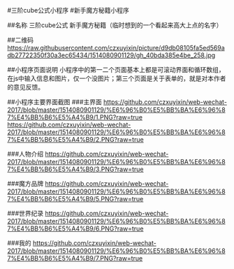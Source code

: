 #三阶cube公式小程序
#新手魔方秘籍小程序
 
##名称
三阶cube公式
新手魔方秘籍（临时想到的一个看起来高大上点的名字）

##二维码
https://raw.githubusercontent.com/czxuyixin/picture/d9db08105fa5ed569adb27722350f30a3ec65434/1514080901129/gh_40bda385e4be_258.jpg

##小程序页面说明
小程序中的第一二个页面基本上都是可滚动界面和循环数组，在js中输入信息和图片，仅一个没图片；第三个页面是关于表单的，就是对本作者的意见反馈。

##小程序主要界面截图
###主界面
https://github.com/czxuyixin/web-wechat-2017/blob/master/1514080901129/%E6%96%B0%E5%BB%BA%E6%96%87%E4%BB%B6%E5%A4%B9/1.PNG?raw=true
https://github.com/czxuyixin/web-wechat-2017/blob/master/1514080901129/%E6%96%B0%E5%BB%BA%E6%96%87%E4%BB%B6%E5%A4%B9/2.PNG?raw=true

###人物介绍
https://github.com/czxuyixin/web-wechat-2017/blob/master/1514080901129/%E6%96%B0%E5%BB%BA%E6%96%87%E4%BB%B6%E5%A4%B9/3.PNG?raw=true

###魔方品牌
https://github.com/czxuyixin/web-wechat-2017/blob/master/1514080901129/%E6%96%B0%E5%BB%BA%E6%96%87%E4%BB%B6%E5%A4%B9/5.PNG?raw=true

###世界纪录
https://github.com/czxuyixin/web-wechat-2017/blob/master/1514080901129/%E6%96%B0%E5%BB%BA%E6%96%87%E4%BB%B6%E5%A4%B9/6.PNG?raw=true

###我的
https://github.com/czxuyixin/web-wechat-2017/blob/master/1514080901129/%E6%96%B0%E5%BB%BA%E6%96%87%E4%BB%B6%E5%A4%B9/7.PNG?raw=true
